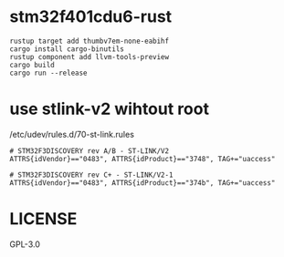 # stm32f401cdu6-rust

```
rustup target add thumbv7em-none-eabihf
cargo install cargo-binutils
rustup component add llvm-tools-preview
cargo build
cargo run --release
```

# use stlink-v2 wihtout root
/etc/udev/rules.d/70-st-link.rules
```
# STM32F3DISCOVERY rev A/B - ST-LINK/V2
ATTRS{idVendor}=="0483", ATTRS{idProduct}=="3748", TAG+="uaccess"

# STM32F3DISCOVERY rev C+ - ST-LINK/V2-1
ATTRS{idVendor}=="0483", ATTRS{idProduct}=="374b", TAG+="uaccess"
```

# LICENSE
GPL-3.0
